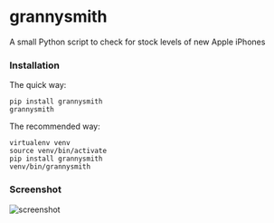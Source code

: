 # grannysmith
A small Python script to check for stock levels of new Apple iPhones

### Installation

The quick way:

```
pip install grannysmith
grannysmith
```

The recommended way:

```
virtualenv venv
source venv/bin/activate
pip install grannysmith
venv/bin/grannysmith
```

### Screenshot

![screenshot](https://github.com/donny/grannysmith/raw/master/screenshot.png)
